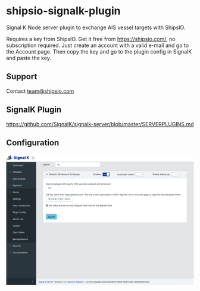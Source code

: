 # shipsio-signalk-plugin
Signal K Node server plugin to exchange AIS vessel targets with ShipsIO.

Requires a key from ShipsIO. Get it free from https://shipsio.com/, no subscription required.
Just create an account with a valid e-mail and go to the Account page. Then copy the key and
go to the plugin config in SignalK and paste the key.

## Support

Contact team@shipsio.com

## SignalK Plugin
https://github.com/SignalK/signalk-server/blob/master/SERVERPLUGINS.md

## Configuration
![config](screenshots/signalkconfig.png)
